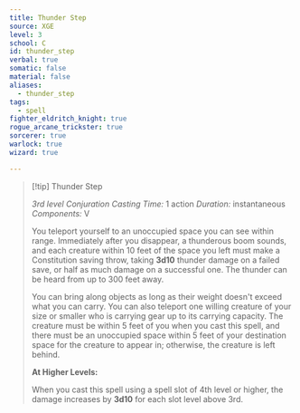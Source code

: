 ```yaml
---
title: Thunder Step
source: XGE
level: 3
school: C
id: thunder_step
verbal: true
somatic: false
material: false
aliases:
  - thunder_step
tags:
  - spell
fighter_eldritch_knight: true
rogue_arcane_trickster: true
sorcerer: true
warlock: true
wizard: true

---
```

>[!tip] Thunder Step
>
> *3rd level Conjuration*
> *Casting Time:* 1 action
> *Duration:* instantaneous
> *Components:* V
>
>You teleport yourself to an unoccupied space you can see within range. Immediately after you disappear, a thunderous boom sounds, and each creature within 10 feet of the space you left must make a Constitution saving throw, taking **3d10** thunder damage on a failed save, or half as much damage on a successful one. The thunder can be heard from up to 300 feet away.
>
>You can bring along objects as long as their weight doesn't exceed what you can carry. You can also teleport one willing creature of your size or smaller who is carrying gear up to its carrying capacity. The creature must be within 5 feet of you when you cast this spell, and there must be an unoccupied space within 5 feet of your destination space for the creature to appear in; otherwise, the creature is left behind.
>
>**At Higher Levels:**
>
>When you cast this spell using a spell slot of 4th level or higher, the damage increases by **3d10** for each slot level above 3rd.
>

